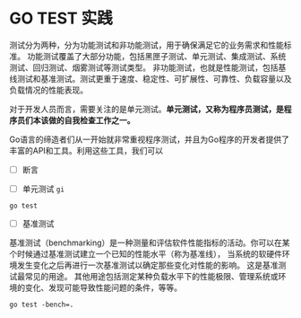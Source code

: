 # GO TEST 实践

测试分为两种，分为功能测试和非功能测试，用于确保满足它的业务需求和性能标准。
功能测试覆盖了大部分功能，包括黑匣子测试、单元测试、集成测试、系统测试、回归测试、烟雾测试等测试类型。
非功能测试，也就是性能测试，包括基线测试和基准测试。测试更重于速度、稳定性、可扩展性、可靠性、负载容量以及负载情况的性能表现。

对于开发人员而言，需要关注的是单元测试。**单元测试，又称为程序员测试，是程序员们本该做的自我检查工作之一。**

Go语言的缔造者们从一开始就非常重视程序测试，并且为Go程序的开发者提供了丰富的API和工具。利用这些工具，我们可以



- [ ] 断言



- [ ] 单元测试
`gi `
```shell
go test
```



- [ ] 基准测试

基准测试（benchmarking）是一种测量和评估软件性能指标的活动。你可以在某个时候通过基准测试建立一个已知的性能水平（称为基准线），
当系统的软硬件环境发生变化之后再进行一次基准测试以确定那些变化对性能的影响。 这是基准测试最常见的用途。
其他用途包括测定某种负载水平下的性能极限、管理系统或环境的变化、发现可能导致性能问题的条件，等等。

```shell
go test -bench=.
```
